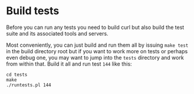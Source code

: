 # Build tests

Before you can run any tests you need to build curl but also build the test
suite and its associated tools and servers.

Most conveniently, you can just build and run them all by issuing `make test`
in the build directory root but if you want to work more on tests or perhaps
even debug one, you may want to jump into the `tests` directory and work from
within that. Build it all and run test `144` like this:

    cd tests
    make
    ./runtests.pl 144
